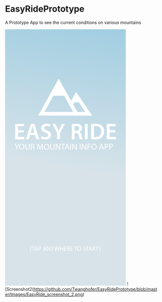 # EasyRidePrototype
A Prototype App to see the current conditions on various mountains

![Screenshot1](https://github.com/Twanghofer/EasyRidePrototype/blob/master/Images/EasyRide_screenshot.png)
![Screenshot2(https://github.com/Twanghofer/EasyRidePrototype/blob/master/Images/EasyRide_screenshot_2.png)
